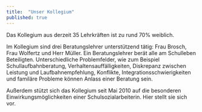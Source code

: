 ```yaml
---
title:  "Unser Kollegium"
published: true
---
```


Das Kollegium aus derzeit 35 Lehrkr&auml;ften ist zu rund 70% weiblich.

Im Kollegium sind drei Beratungslehrer unterst&uuml;tzend t&auml;tig: Frau Brosch, Frau Wolfertz und Herr M&uuml;ller. Ein Beratungslehrer ber&auml;t alle am Schulleben Beteiligten. Unterschiedliche Problemfelder, wie zum Beispiel Schullaufbahnberatung, Verhaltensauff&auml;lligkeiten, Diskrepanz zwischen Leistung und Laufbahnempfehlung, Konflikte, Integrationsschwierigkeiten und famil&auml;re Probleme k&ouml;nnen Anlass einer Beratung sein.

Au&szlig;erdem st&uuml;tzt sich das Kollegium seit Mai 2010 auf die besonderen Einwirkungsm&ouml;glichkeiten einer Schulsozialarbeiterin. Hier stellt sie sich vor.


